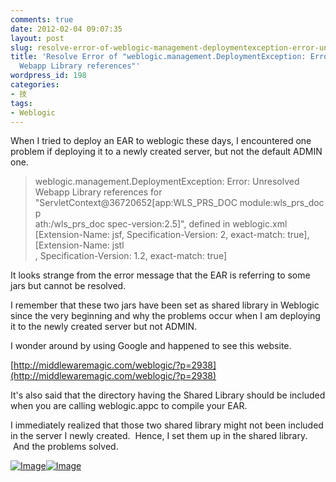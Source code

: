 ```yaml
---
comments: true
date: 2012-02-04 09:07:35
layout: post
slug: resolve-error-of-weblogic-management-deploymentexception-error-unresolved-webapp-library-references
title: 'Resolve Error of "weblogic.management.DeploymentException: Error: Unresolved
  Webapp Library references"'
wordpress_id: 198
categories:
- 技
tags:
- Weblogic
---
```


When I tried to deploy an EAR to weblogic these days, I encountered one problem if deploying it to a newly created server, but not the default ADMIN one.

> weblogic.management.DeploymentException: Error: Unresolved Webapp Library references for "ServletContext@36720652[app:WLS_PRS_DOC module:wls_prs_doc p  
ath:/wls_prs_doc spec-version:2.5]", defined in weblogic.xml [Extension-Name: jsf, Specification-Version: 2, exact-match: true], [Extension-Name: jstl  
, Specification-Version: 1.2, exact-match: true]

It looks strange from the error message that the EAR is referring to some jars but cannot be resolved.

I remember that these two jars have been set as shared library in Weblogic since the very beginning and why the problems occur when I am deploying it to the newly created server but not ADMIN.

I wonder around by using Google and happened to see this website.

[http://middlewaremagic.com/weblogic/?p=2938](http://middlewaremagic.com/weblogic/?p=2938)

It's also said that the directory having the Shared Library should be included when you are calling weblogic.appc to compile your EAR.

I immediately realized that those two shared library might not been included in the server I newly created.  Hence, I set them up in the shared library.  And the problems solved.

[![Image](http://thinkingincrowd.bitnamiapp.com/wordpress/wp-content/uploads/2012/02/1.jpg?w=574)](http://thinkingincrowd.bitnamiapp.com/wordpress/wp-content/uploads/2012/02/1.jpg)[![Image](http://thinkingincrowd.bitnamiapp.com/wordpress/wp-content/uploads/2012/02/2.jpg?w=614)](http://thinkingincrowd.bitnamiapp.com/wordpress/wp-content/uploads/2012/02/2.jpg)

 

 

